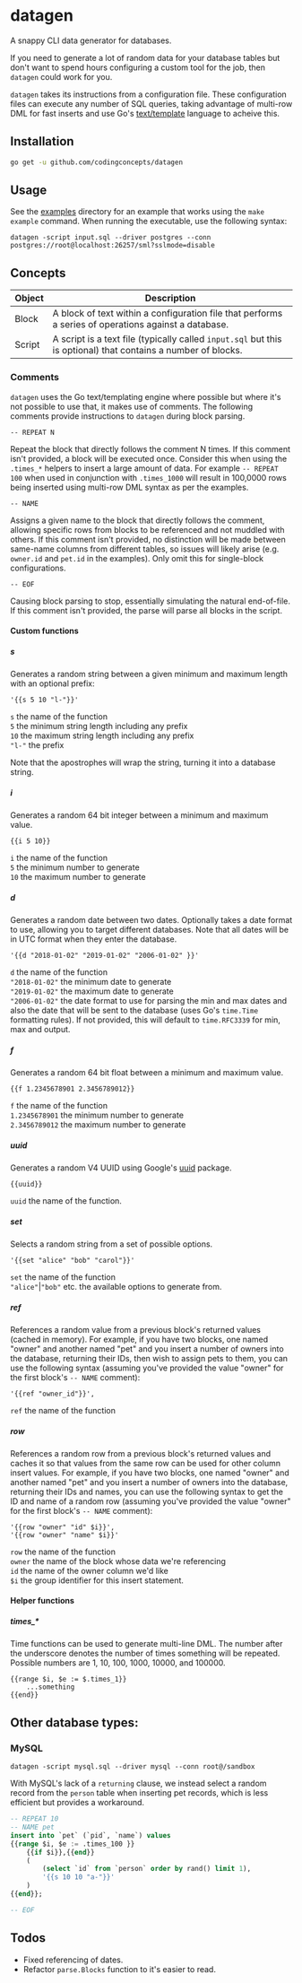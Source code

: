 # datagen
A snappy CLI data generator for databases.

If you need to generate a lot of random data for your database tables but don't want to spend hours configuring a custom tool for the job, then `datagen` could work for you.

`datagen` takes its instructions from a configuration file.  These configuration files can execute any number of SQL queries, taking advantage of multi-row DML for fast inserts and use Go's [text/template](https://golang.org/pkg/text/template/) language to acheive this.

## Installation

``` bash
go get -u github.com/codingconcepts/datagen
```

## Usage

See the [examples](https://github.com/codingconcepts/datagen/tree/master/examples) directory for an example that works using the `make example` command.  When running the executable, use the following syntax:

```
datagen -script input.sql --driver postgres --conn postgres://root@localhost:26257/sml?sslmode=disable
```

## Concepts

| Object  | Description |
| ------------- | ------------- |
| Block | A block of text within a configuration file that performs a series of operations against a database. |
| Script  | A script is a text file (typically called `input.sql` but this is optional) that contains a number of blocks. |

### Comments

`datagen` uses the Go text/templating engine where possible but where it's not possible to use that, it makes use of comments.  The following comments provide instructions to `datagen` during block parsing. 

`-- REPEAT N`

Repeat the block that directly follows the comment N times.  If this comment isn't provided, a block will be executed once.  Consider this when using the `.times_*` helpers to insert a large amount of data.  For example `-- REPEAT 100` when used in conjunction with `.times_1000` will result in 100,0000 rows being inserted using multi-row DML syntax as per the examples.

`-- NAME`

Assigns a given name to the block that directly follows the comment, allowing specific rows from blocks to be referenced and not muddled with others.  If this comment isn't provided, no distinction will be made between same-name columns from different tables, so issues will likely arise (e.g. `owner.id` and `pet.id` in the examples).  Only omit this for single-block configurations.

`-- EOF`

Causing block parsing to stop, essentially simulating the natural end-of-file.  If this comment isn't provided, the parse will parse all blocks in the script.

#### Custom functions

##### s

Generates a random string between a given minimum and maximum length with an optional prefix:

```
'{{s 5 10 "l-"}}'
```

`s` the name of the function<br/>
`5` the minimum string length including any prefix<br/>
`10` the maximum string length including any prefix<br/>
`"l-"` the prefix<br/>

Note that the apostrophes will wrap the string, turning it into a database string.

##### i

Generates a random 64 bit integer between a minimum and maximum value.

```
{{i 5 10}}
```

`i` the name of the function<br/>
`5` the minimum number to generate<br/>
`10` the maximum number to generate<br/>

##### d

Generates a random date between two dates.  Optionally takes a date format to use, allowing you to target different databases.  Note that all dates will be in UTC format when they enter the database.

```
'{{d "2018-01-02" "2019-01-02" "2006-01-02" }}'
```

`d` the name of the function<br/>
`"2018-01-02"` the minimum date to generate<br/>
`"2019-01-02"` the maximum date to generate<br/>
`"2006-01-02"` the date format to use for parsing the min and max dates and also the date that will be sent to the database (uses Go's `time.Time` formatting rules).  If not provided, this will default to `time.RFC3339` for min, max and output.<br/>

##### f

Generates a random 64 bit float between a minimum and maximum value. 

```
{{f 1.2345678901 2.3456789012}}
```

`f` the name of the function<br/>
`1.2345678901` the minimum number to generate<br/>
`2.3456789012` the maximum number to generate<br/>

##### uuid

Generates a random V4 UUID using Google's [uuid](github.com/google/uuid) package.

```
{{uuid}}
```

`uuid` the name of the function.

##### set

Selects a random string from a set of possible options.

```
'{{set "alice" "bob" "carol"}}'
```

`set` the name of the function<br/>
`"alice"`|`"bob"` etc. the available options to generate from.<br/>

##### ref

References a random value from a previous block's returned values (cached in memory).  For example, if you have two blocks, one named "owner" and another named "pet" and you insert a number of owners into the database, returning their IDs, then wish to assign pets to them, you can use the following syntax (assuming you've provided the value "owner" for the first block's `-- NAME` comment):

```
'{{ref "owner_id"}}',
```

`ref` the name of the function<br/>

##### row

References a random row from a previous block's returned values and caches it so that values from the same row can be used for other column insert values.  For example, if you have two blocks, one named "owner" and another named "pet" and you insert a number of owners into the database, returning their IDs and names, you can use the following syntax to get the ID and name of a random row (assuming you've provided the value "owner" for the first block's `-- NAME` comment):

```
'{{row "owner" "id" $i}}',
'{{row "owner" "name" $i}}'
```

`row` the name of the function<br/>
`owner` the name of the block whose data we're referencing<br/>
`id` the name of the owner column we'd like<br/>
`$i` the group identifier for this insert statement.<br/>

#### Helper functions

##### times_*

Time functions can be used to generate multi-line DML.  The number after the underscore denotes the number of times something will be repeated.  Possible numbers are 1, 10, 100, 1000, 10000, and 100000.

```
{{range $i, $e := $.times_1}}
	...something
{{end}}
```

## Other database types:

### MySQL

```
datagen -script mysql.sql --driver mysql --conn root@/sandbox
```

With MySQL's lack of a `returning` clause, we instead select a random record from the `person` table when inserting pet records, which is less efficient but provides a workaround.

``` sql
-- REPEAT 10
-- NAME pet
insert into `pet` (`pid`, `name`) values
{{range $i, $e := .times_100 }}
	{{if $i}},{{end}}
	(
		(select `id` from `person` order by rand() limit 1),
		'{{s 10 10 "a-"}}'
	)
{{end}};

-- EOF
```

## Todos

* Fixed referencing of dates.
* Refactor `parse.Blocks` function to it's easier to read.
